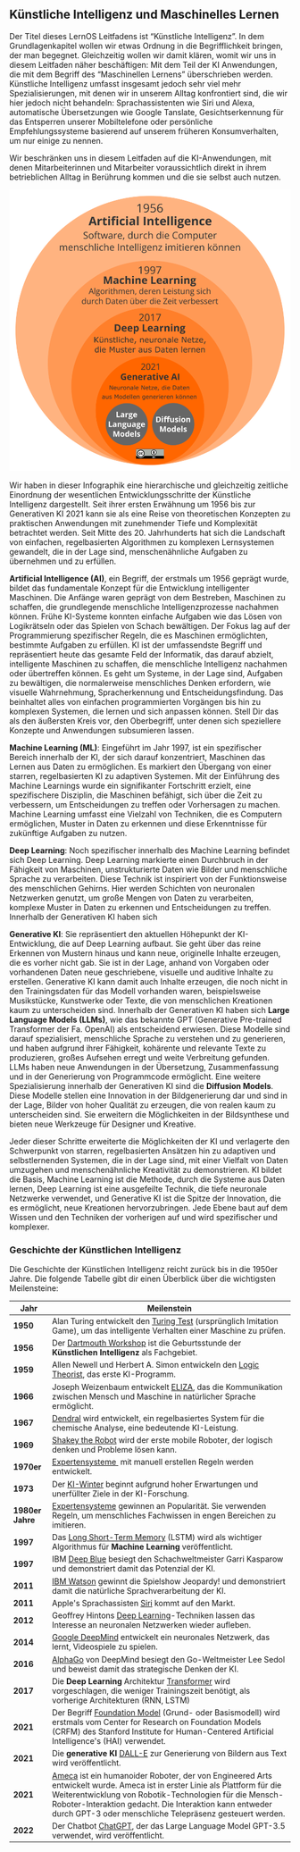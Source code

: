 ## Künstliche Intelligenz und Maschinelles Lernen

Der Titel dieses  LernOS Leitfadens ist “Künstliche Intelligenz”. In dem Grundlagenkapitel wollen wir etwas Ordnung in die Begrifflichkeit bringen, der man begegnet. Gleichzeitig wollen wir damit klären, womit wir uns in diesem Leitfaden näher beschäftigen: Mit dem Teil der KI Anwendungen, die mit dem Begriff des “Maschinellen Lernens” überschrieben werden. Künstliche Intelligenz umfasst insgesamt jedoch sehr viel mehr Spezialisierungen, mit denen wir in unserem Alltag konfrontiert sind, die wir hier jedoch nicht behandeln: Sprachassistenten wie Siri und Alexa, automatische Übersetzungen wie Google Tanslate, Gesichtserkennung für das Entsperren unserer Mobiltelefone oder persönliche Empfehlungssysteme basierend auf unserem früheren Konsumverhalten, um nur einige zu nennen.

Wir beschränken uns in diesem Leitfaden auf die KI-Anwendungen, mit denen Mitarbeiterinnen und Mitarbeiter voraussichtlich direkt in ihrem betrieblichen Alltag in Berührung kommen und die sie selbst auch nutzen.

![](./images/lernos-ki-spiegelei.png)

Wir haben in dieser Infographik eine hierarchische und gleichzeitig zeitliche Einordnung der wesentlichen Entwicklungsschritte der Künstliche Intelligenz dargestellt.  Seit ihrer ersten Erwähnung um 1956 bis zur Generativen KI 2021 kann sie als eine Reise von theoretischen Konzepten zu praktischen Anwendungen mit zunehmender Tiefe und Komplexität betrachtet werden. Seit Mitte des 20. Jahrhunderts hat sich die Landschaft von einfachen, regelbasierten Algorithmen zu komplexen Lernsystemen gewandelt, die in der Lage sind, menschenähnliche Aufgaben zu übernehmen und zu erfüllen.

**Artificial Intelligence (AI)**, ein Begriff, der erstmals um 1956 geprägt wurde, bildet das fundamentale Konzept für die Entwicklung intelligenter Maschinen. Die Anfänge waren geprägt von dem Bestreben, Maschinen zu schaffen, die grundlegende menschliche Intelligenzprozesse nachahmen können. Frühe KI-Systeme konnten einfache Aufgaben wie das Lösen von Logikrätseln oder das Spielen von Schach bewältigen. Der Fokus lag auf der Programmierung spezifischer Regeln, die es Maschinen ermöglichten, bestimmte Aufgaben zu erfüllen. KI ist der umfassendste Begriff und repräsentiert heute das gesamte Feld der Informatik, das darauf abzielt, intelligente Maschinen zu schaffen, die menschliche Intelligenz nachahmen oder übertreffen können. Es geht um Systeme, in der Lage sind, Aufgaben zu bewältigen, die normalerweise menschliches Denken erfordern, wie visuelle Wahrnehmung, Spracherkennung und Entscheidungsfindung. Das beinhaltet alles von einfachen programmierten Vorgängen bis hin zu komplexen Systemen, die lernen und sich anpassen können. Stell Dir das als den äußersten Kreis vor, den Oberbegriff, unter denen sich speziellere Konzepte und Anwendungen subsumieren lassen.

**Machine Learning (ML)**: Eingeführt im Jahr 1997, ist ein spezifischer Bereich innerhalb der KI, der sich darauf konzentriert, Maschinen das Lernen aus Daten zu ermöglichen. Es markiert den Übergang von einer starren, regelbasierten KI zu adaptiven Systemen. Mit der Einführung des Machine Learnings wurde ein signifikanter Fortschritt erzielt, eine spezifischere Disziplin, die Maschinen befähigt, sich über die Zeit zu verbessern, um Entscheidungen zu treffen oder Vorhersagen zu machen. Machine Learning umfasst eine Vielzahl von Techniken, die es Computern ermöglichen, Muster in Daten zu erkennen und diese Erkenntnisse für zukünftige Aufgaben zu nutzen.

**Deep Learning**: Noch spezifischer innerhalb des Machine Learning befindet sich Deep Learning. Deep Learning markierte einen Durchbruch in der Fähigkeit von Maschinen, unstrukturierte Daten wie Bilder und menschliche Sprache zu verarbeiten. Diese Technik ist inspiriert von der Funktionsweise des menschlichen Gehirns. Hier werden Schichten von neuronalen Netzwerken genutzt, um große Mengen von Daten zu verarbeiten, komplexe Muster in Daten zu erkennen  und Entscheidungen zu treffen. Innerhalb der Generativen KI haben sich

**Generative KI**: Sie repräsentiert den aktuellen Höhepunkt der KI-Entwicklung, die auf Deep Learning aufbaut. Sie geht über das reine Erkennen von Mustern hinaus und kann neue, originelle Inhalte erzeugen, die es vorher nicht gab. Sie ist in der Lage, anhand von Vorgaben oder vorhandenen Daten neue geschriebene, visuelle und auditive Inhalte zu erstellen. Generative KI kann damit auch Inhalte erzeugen, die noch nicht in den Trainingsdaten für das Modell vorhanden waren, beispielsweise Musikstücke, Kunstwerke oder Texte, die von menschlichen Kreationen kaum zu unterscheiden sind. Innerhalb der Generativen KI haben sich **Large Language Models (LLMs)**, wie das bekannte GPT (Generative Pre-trained Transformer der Fa. OpenAI) als entscheidend erwiesen. Diese Modelle sind darauf spezialisiert, menschliche Sprache zu verstehen und zu generieren, und haben aufgrund ihrer Fähigkeit, kohärente und relevante Texte zu produzieren, großes Aufsehen erregt und weite Verbreitung gefunden. LLMs haben neue Anwendungen in der Übersetzung, Zusammenfassung und in der Generierung von Programmcode ermöglicht. Eine weitere Spezialisierung innerhalb der Generativen KI sind die **Diffusion Models**. Diese Modelle stellen eine Innovation in der Bildgenerierung dar und sind in der Lage, Bilder von hoher Qualität zu erzeugen, die von realen kaum zu unterscheiden sind. Sie erweitern die Möglichkeiten in der Bildsynthese und bieten neue Werkzeuge für Designer und Kreative.

Jeder dieser Schritte erweiterte die Möglichkeiten der KI und verlagerte den Schwerpunkt von starren, regelbasierten Ansätzen hin zu adaptiven und selbstlernenden Systemen, die in der Lage sind, mit einer Vielfalt von Daten umzugehen und menschenähnliche Kreativität zu demonstrieren. KI bildet die Basis, Machine Learning ist die Methode, durch die Systeme aus Daten lernen, Deep Learning ist eine ausgefeilte Technik, die tiefe neuronale Netzwerke verwendet, und Generative KI ist die Spitze der Innovation, die es ermöglicht, neue Kreationen hervorzubringen. Jede Ebene baut auf dem Wissen und den Techniken der vorherigen auf und wird spezifischer und komplexer.

### Geschichte der Künstlichen Intelligenz

Die Geschichte der Künstlichen Intelligenz reicht zurück bis in die 1950er Jahre. Die folgende Tabelle gibt dir einen Überblick über die wichtigsten Meilensteine:

| Jahr             | Meilenstein                                                                                                                                                                                                                                                                                                                                                |
| ---------------- | ---------------------------------------------------------------------------------------------------------------------------------------------------------------------------------------------------------------------------------------------------------------------------------------------------------------------------------------------------------- |
| **1950**         | Alan Turing entwickelt den [Turing Test](https://en.wikipedia.org/wiki/Turing_test) (ursprünglich Imitation Game), um das intelligente Verhalten einer Maschine zu prüfen.                                                                                                                                                                                 |
| **1956**         | Der [Dartmouth Workshop](https://en.wikipedia.org/wiki/Dartmouth_workshop) ist die Geburtsstunde der **Künstlichen Intelligenz** als Fachgebiet.                                                                                                                                                                                                           |
| **1959**         | Allen Newell und Herbert A. Simon entwickeln den [Logic Theorist](https://en.wikipedia.org/wiki/Logic_Theorist), das erste KI-Programm.                                                                                                                                                                                                                    |
| **1966**         | Joseph Weizenbaum entwickelt [ELIZA](https://en.wikipedia.org/wiki/ELIZA), das die Kommunikation zwischen Mensch und Maschine in natürlicher Sprache ermöglicht.                                                                                                                                                                                           |
| **1967**         | [Dendral](https://en.wikipedia.org/wiki/Dendral) wird entwickelt, ein regelbasiertes System für die chemische Analyse, eine bedeutende KI-Leistung.                                                                                                                                                                                                        |
| **1969**         | [Shakey the Robot](https://en.wikipedia.org/wiki/Shakey_the_robot) wird der erste mobile Roboter, der logisch denken und Probleme lösen kann.                                                                                                                                                                                                              |
| **1970er**       | [Expertensysteme ](https://en.wikipedia.org/wiki/Expert_system) mit manuell erstellen Regeln werden entwickelt.                                                                                                                                                                                                                                            |
| **1973**         | Der [KI-Winter](https://en.wikipedia.org/wiki/AI_winter) beginnt aufgrund hoher Erwartungen und unerfüllter Ziele in der KI-Forschung.                                                                                                                                                                                                                     |
| **1980er Jahre** | [Expertensysteme](https://en.wikipedia.org/wiki/Expert_system) gewinnen an Popularität. Sie verwenden Regeln, um menschliches Fachwissen in engen Bereichen zu imitieren.                                                                                                                                                                                  |
| **1997**         | Das [Long Short-Term Memory](https://en.wikipedia.org/wiki/Long_short-term_memory) (LSTM) wird als wichtiger Algorithmus für **Machine Learning** veröffentlicht.                                                                                                                                                                                          |
| **1997**         | IBM [Deep Blue](https://en.wikipedia.org/wiki/Deep_Blue_(chess_computer)) besiegt den Schachweltmeister Garri Kasparow und demonstriert damit das Potenzial der KI.                                                                                                                                                                                        |
| **2011**         | [IBM Watson](https://en.wikipedia.org/wiki/IBM_Watson) gewinnt die Spielshow Jeopardy! und demonstriert damit die natürliche Sprachverarbeitung der KI.                                                                                                                                                                                                    |
| **2011**         | Apple's Sprachassisten [Siri](https://en.wikipedia.org/wiki/Siri) kommt auf den Markt.                                                                                                                                                                                                                                                                     |
| **2012**         | Geoffrey Hintons [Deep Learning](https://en.wikipedia.org/wiki/Deep_learning)-Techniken lassen das Interesse an neuronalen Netzwerken wieder aufleben.                                                                                                                                                                                                     |
| **2014**         | [Google DeepMind](https://en.wikipedia.org/wiki/Google_DeepMind) entwickelt ein neuronales Netzwerk, das lernt, Videospiele zu spielen.                                                                                                                                                                                                                    |
| **2016**         | [AlphaGo](https://en.wikipedia.org/wiki/AlphaGo) von DeepMind besiegt den Go-Weltmeister Lee Sedol und beweist damit das strategische Denken der KI.                                                                                                                                                                                                       |
| **2017**         | Die **Deep Learning** Architektur [Transformer](https://en.wikipedia.org/wiki/Transformer_(machine-learning_model)) wird vorgeschlagen, die weniger Trainingszeit benötigt, als vorherige Architekturen (RNN, LSTM)                                                                                                                                        |
| **2021**         | Der Begriff [Foundation Model](https://en.wikipedia.org/wiki/Foundation_models) (Grund- oder Basismodell) wird erstmals vom Center for Research on Foundation Models (CRFM) des Stanford Institute for Human-Centered Artificial Intelligence's (HAI) verwendet.                                                                                           |
| **2021**         | Die **generative KI** [DALL-E](https://en.wikipedia.org/wiki/DALL-E) zur Generierung von Bildern aus Text wird veröffentlicht.                                                                                                                                                                                                                             |
| **2021**         | [Ameca](https://en.wikipedia.org/wiki/Ameca_(robot)) ist ein humanoider Roboter, der von Engineered Arts entwickelt wurde. Ameca ist in erster Linie als Plattform für die Weiterentwicklung von Robotik-Technologien für die Mensch-Roboter-Interaktion gedacht. Die Interaktion kann entweder durch GPT-3 oder menschliche Telepräsenz gesteuert werden. |
| **2022**         | Der Chatbot [ChatGPT](https://en.wikipedia.org/wiki/ChatGPT), der das Large Language Model GPT-3.5 verwendet, wird veröffentlicht.                                                                                                                                                                                                                             |